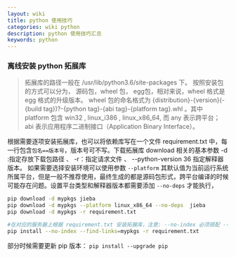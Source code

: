 ```yaml
---
layout: wiki
title: python 使用技巧
categories: wiki python
description: python 使用技巧汇总
keywords: python
---
```



### 离线安装 python 拓展库

> 拓展库的路径一般在 /usr/lib/python3.6/site-packages 下。
> 按照安装包的方式可以分为， 源码包，wheel 包， egg包，相对来说，wheel 格式是 egg 格式的升级版本。
> wheel 包的命名格式为 {distribution}-{version}(-{build tag})?-{python tag}-{abi tag}-{platform tag}.whl 。其中 platform 包含 win32 , linux_i386 , linux_x86_64, 而 any 表示跨平台； abi 表示应用程序二进制接口（Application Binary Interface）。

根据需要逐项安装拓展库，也可以将依赖库写在一个文件 requirement.txt 中，每一行包含`包名==版本号`，版本号可不写。下载拓展库 download 相关的基本参数 -d :指定存放下载包路径 、 -r：指定请求文件 、 --python-version 36 指定解释器版本。
如果需要选择安装环境可以使用参数 `--platform` 其默认值为当前运行系统所属平台，但是一般不推荐使用，最终生成的都是源码包形式，跨平台编译的时候可能存在问题。设置平台类型和解释器版本都需要添加 `--no-deps` 才能执行，
```bash
pip download -d mypkgs jieba
pip download -d mypkgs --platform linux_x86_64 --no-deps  jieba 
pip download -d mypkgs -r requirement.txt

#在对应的服务器上根据 requirement.txt 安装拓展库，注意: --no-index 必须搭配 --find-links 使用
pip install --no-index --find-links=mypkgs -r requirement.txt 
```
部分时候需要更新 pip 版本：
`pip install --upgrade pip` 

